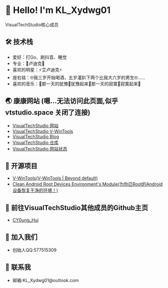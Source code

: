 <!DOCTYPE html>
<html lang="zh-CN">

<head>
  <meta charset="UTF-8">
</head>

<body>
  <div class="section">
    <h1>👋 Hello! I'm KL_Xydwg01</h1>
    <p>VisualTechStudio核心成员</p>
  </div>

  <div class="section">
    <h2>🛠️ 技术栈</h2>
    <ul>
      <li>爱好：打Go、刷抖音、睡觉</li>
      <li>专业：🦌卢迪克🦌</li>
      <li>喜欢的明星：⚡️艾卢迪克⚡️</li>
      <li>座右铭：🤓我三岁开始喝酒，五岁灌趴下两个比我大六岁的男生🤓......</li>
      <li>喜欢的音乐：🎵那一天的犹豫🎵犹豫起来🎵那一天的寂寞🎵寂寞起来🎵</li>
    </ul>
  </div>

   <div class="section">
    <h2>🌏 康康网站 (嗯…无法访问此页面,似乎 vtstudio.space 关闭了连接)</h2>
    <ul>
      <li>
        <a href="https://VTStudio.space">VisualTechStudio 网站 </a>
      </li>
      <li>
        <a href="https://V-WinTools.VTStudio.space">VisualTechStudio V-WinTools </a>
      </li>
      <li>
        <a href="https://home.VTStudio.space">VisualTechStudio Blog </a>
      </li>
      <li>
        <a href="https://cloud.VTStudio.space">VisualTechStudio 仓库 </a>
      </li>
       <li>
        <a href="https://status.VTStudio.space">VisualTechStudio 网站状态 </a>
      </li>
    </ul>
  </div>

  <div class="section">
    <h2>🌟 开源项目</h2>
    <ul>
      <li>
        <a href="https://114514.cn">V-WinTools(V-WinTools | Beyond default)</a>
      </li>
      <li>
        <a href="https://github.com/KLXydwg01/Clean-AndroidRootDevices-Environment-s-Module">Clean Android Root Devices Environment's Module(为你已Root的Android设备恢复干净的环境！)</a>
     </li>
    </ul>
  </div>

   <div class="section">
    <h2>🔞 前往VisualTechStudio其他成员的Github主页</h2>
    <ul>
      <li>
        <a href="https://github.com/CY0ungHui">CY0ung_Hui</a>
      </li>
    </ul>
  </div>


  <div class="section">
    <h2>👥 加入我们</h2>
    <ul>
      <li>创始人QQ:577515309</li>
    </ul>
  </div>

 <div class="section">
    <h2>📮 联系我</h2>
    <ul>
      <li>邮箱:KL_Xydwg01@outlook.com</li>
   </ul>
</body>

</html>
